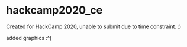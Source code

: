 # hackcamp2020_ce

Created for HackCamp 2020, unable to submit due to time constraint. :)

added graphics :^)
